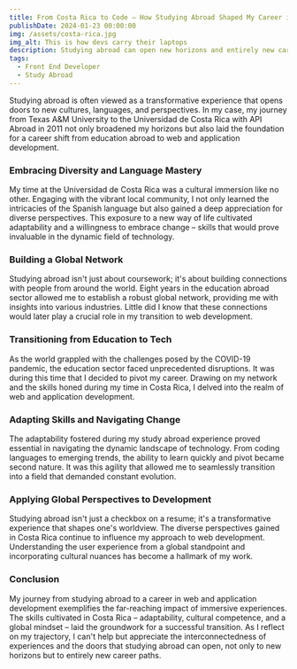 ```yaml
---
title: From Costa Rica to Code — How Studying Abroad Shaped My Career in Web and Application Development
publishDate: 2024-01-23 00:00:00
img: /assets/costa-rica.jpg
img_alt: This is how devs carry their laptops
description: Studying abroad can open new horizons and entirely new career paths.
tags:
  - Front End Developer
  - Study Abroad
---
```


Studying abroad is often viewed as a transformative experience that opens doors to new cultures, languages, and perspectives. In my case, my journey from Texas A&M University to the Universidad de Costa Rica with API Abroad in 2011 not only broadened my horizons but also laid the foundation for a career shift from education abroad to web and application development.

### Embracing Diversity and Language Mastery

My time at the Universidad de Costa Rica was a cultural immersion like no other. Engaging with the vibrant local community, I not only learned the intricacies of the Spanish language but also gained a deep appreciation for diverse perspectives. This exposure to a new way of life cultivated adaptability and a willingness to embrace change – skills that would prove invaluable in the dynamic field of technology.

### Building a Global Network

Studying abroad isn't just about coursework; it's about building connections with people from around the world. Eight years in the education abroad sector allowed me to establish a robust global network, providing me with insights into various industries. Little did I know that these connections would later play a crucial role in my transition to web development.

### Transitioning from Education to Tech

As the world grappled with the challenges posed by the COVID-19 pandemic, the education sector faced unprecedented disruptions. It was during this time that I decided to pivot my career. Drawing on my network and the skills honed during my time in Costa Rica, I delved into the realm of web and application development.

### Adapting Skills and Navigating Change

The adaptability fostered during my study abroad experience proved essential in navigating the dynamic landscape of technology. From coding languages to emerging trends, the ability to learn quickly and pivot became second nature. It was this agility that allowed me to seamlessly transition into a field that demanded constant evolution.

### Applying Global Perspectives to Development

Studying abroad isn't just a checkbox on a resume; it's a transformative experience that shapes one's worldview. The diverse perspectives gained in Costa Rica continue to influence my approach to web development. Understanding the user experience from a global standpoint and incorporating cultural nuances has become a hallmark of my work.

### Conclusion

My journey from studying abroad to a career in web and application development exemplifies the far-reaching impact of immersive experiences. The skills cultivated in Costa Rica – adaptability, cultural competence, and a global mindset – laid the groundwork for a successful transition. As I reflect on my trajectory, I can't help but appreciate the interconnectedness of experiences and the doors that studying abroad can open, not only to new horizons but to entirely new career paths.
